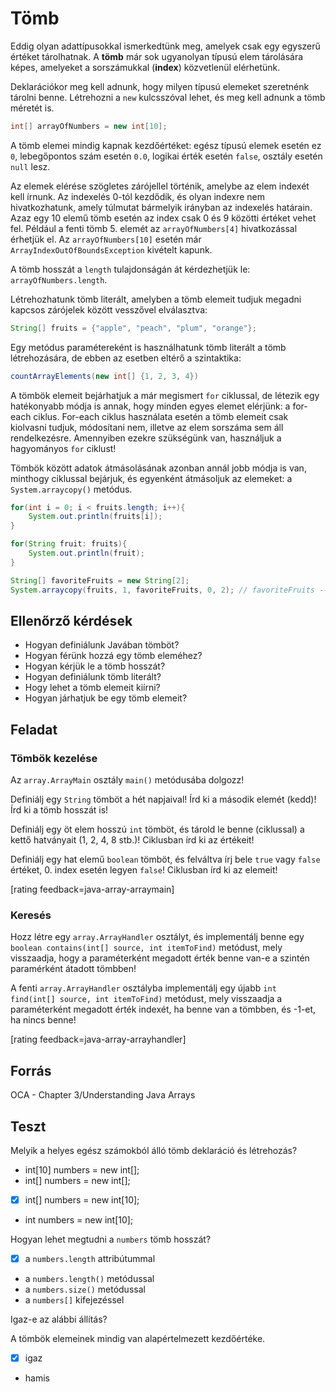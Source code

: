 # Tömb

Eddig olyan adattípusokkal ismerkedtünk meg, amelyek csak egy egyszerű értéket 
tárolhatnak. A **tömb** már sok ugyanolyan típusú elem tárolására képes, amelyeket a 
sorszámukkal (**index**) közvetlenül elérhetünk.

Deklarációkor meg kell adnunk, hogy milyen típusú elemeket szeretnénk tárolni benne. 
Létrehozni a `new` kulcsszóval lehet, és meg kell adnunk a tömb méretét is.

```java
int[] arrayOfNumbers = new int[10];
```

A tömb elemei mindig kapnak kezdőértéket: egész típusú elemek esetén ez `0`, 
lebegőpontos szám esetén `0.0`, logikai érték esetén `false`, osztály 
esetén `null` lesz.

Az elemek elérése szögletes zárójellel történik, amelybe az elem indexét kell 
írnunk. Az indexelés 0-tól kezdődik, és olyan indexre nem hivatkozhatunk, amely 
túlmutat bármelyik irányban az indexelés határain. Azaz egy 10 elemű tömb esetén 
az index csak 0 és 9 közötti értéket vehet fel. Például a fenti tömb 5. elemét 
az `arrayOfNumbers[4]` hivatkozással érhetjük el. Az `arrayOfNumbers[10]` 
esetén már `ArrayIndexOutOfBoundsException` kivételt kapunk.

A tömb hosszát a `length` tulajdonságán át kérdezhetjük le: `arrayOfNumbers.length`.

Létrehozhatunk tömb literált, amelyben a tömb elemeit tudjuk megadni kapcsos 
zárójelek között vesszővel elválasztva:

```java
String[] fruits = {"apple", "peach", "plum", "orange"};
```
Egy metódus paramétereként is használhatunk tömb literált a tömb létrehozására, 
de ebben az esetben eltérő a szintaktika:

```java
countArrayElements(new int[] {1, 2, 3, 4})
```

A tömbök elemeit bejárhatjuk a már megismert `for` ciklussal, de létezik egy 
hatékonyabb módja is annak, hogy minden egyes elemet elérjünk: a for-each ciklus. 
For-each ciklus használata esetén a tömb elemeit csak kiolvasni tudjuk, módosítani 
nem, illetve az elem sorszáma sem áll rendelkezésre. Amennyiben ezekre szükségünk van, 
használjuk a hagyományos `for` ciklust!

Tömbök között adatok átmásolásának azonban annál jobb módja is van, minthogy 
ciklussal bejárjuk, és egyenként átmásoljuk az elemeket: a `System.arraycopy()` metódus.

```java
for(int i = 0; i < fruits.length; i++){
	System.out.println(fruits[i]);
}

for(String fruit: fruits){
	System.out.println(fruit);
}

String[] favoriteFruits = new String[2];
System.arraycopy(fruits, 1, favoriteFruits, 0, 2); // favoriteFruits --> {"peach", "plum"}
```


## Ellenőrző kérdések

* Hogyan definiálunk Javában tömböt?
* Hogyan férünk hozzá egy tömb eleméhez?
* Hogyan kérjük le a tömb hosszát?
* Hogyan definiálunk tömb literált?
* Hogy lehet a tömb elemeit kiírni?
* Hogyan járhatjuk be egy tömb elemeit?

## Feladat

### Tömbök kezelése

Az `array.ArrayMain` osztály `main()` metódusába dolgozz!

Definiálj egy `String` tömböt a hét napjaival! Írd ki a második elemét (kedd)!
Írd ki a tömb hosszát is!

Definiálj egy öt elem hosszú `int` tömböt, és tárold le benne (ciklussal) a kettő
hatványait (1, 2, 4, 8 stb.)! Ciklusban írd ki az értékeit!

Definiálj egy hat elemű `boolean` tömböt, és felváltva írj bele `true` vagy
`false` értéket, 0. index esetén legyen `false`! Ciklusban írd ki az elemeit!

[rating feedback=java-array-arraymain]

### Keresés

Hozz létre egy `array.ArrayHandler` osztályt, és implementálj benne egy 
`boolean contains(int[] source, int itemToFind)` metódust, mely visszaadja, hogy 
a paraméterként megadott érték benne van-e a szintén paramérként átadott tömbben!

A fenti `array.ArrayHandler` osztályba implementálj egy újabb `int find(int[] source, int itemToFind)`
metódust, mely visszaadja a paraméterként megadott érték indexét, ha benne van a tömbben,
és -1-et, ha nincs benne!

[rating feedback=java-array-arrayhandler]

## Forrás

OCA - Chapter 3/Understanding Java Arrays

## Teszt

Melyik a helyes egész számokból álló tömb deklaráció és létrehozás?

* int[10] numbers = new int[];
* int[] numbers = new int[];
* [x] int[] numbers = new int[10];
* int numbers = new int[10];

Hogyan lehet megtudni a `numbers` tömb hosszát?

* [x] a `numbers.length` attribútummal
* a `numbers.length()` metódussal
* a `numbers.size()` metódussal
* a `numbers[]` kifejezéssel

Igaz-e az alábbi állítás?

A tömbök elemeinek mindig van alapértelmezett kezdőértéke.

* [x] igaz
* hamis
